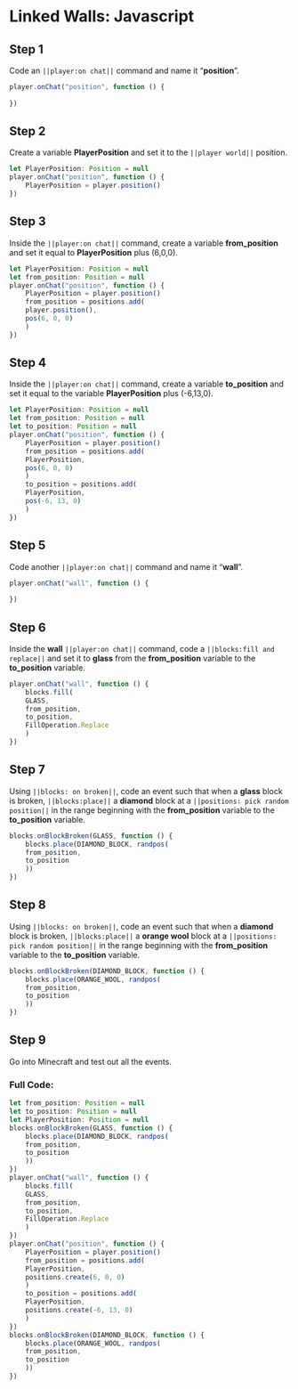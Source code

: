 ﻿# Linked Walls: Javascript

## Step 1

Code an ``||player:on chat||`` command and name it “**position**”.

```javascript
player.onChat("position", function () {
    
})
```

## Step 2
Create a variable **PlayerPosition** and set it to the ``||player world||`` position. 

```javascript
let PlayerPosition: Position = null 
player.onChat("position", function () { 
    PlayerPosition = player.position() 
}) 
```

## Step 3
Inside the ``||player:on chat||`` command,  create a variable **from_position** and set it equal to **PlayerPosition** plus (6,0,0).
	
```javascript
let PlayerPosition: Position = null 
let from_position: Position = null 
player.onChat("position", function () { 
    PlayerPosition = player.position() 
    from_position = positions.add( 
    player.position(), 
    pos(6, 0, 0) 
    ) 
}) 
```

## Step 4
Inside the ``||player:on chat||`` command,  create a variable **to_position** and set it equal to the variable **PlayerPosition** plus (-6,13,0). 

```javascript
let PlayerPosition: Position = null
let from_position: Position = null
let to_position: Position = null
player.onChat("position", function () {
    PlayerPosition = player.position()
    from_position = positions.add(
    PlayerPosition,
    pos(6, 0, 0)
    )
    to_position = positions.add(
    PlayerPosition,
    pos(-6, 13, 0)
    )
})
```

## Step 5
Code another ``||player:on chat||`` command and name it “**wall**”.

```javascript
player.onChat("wall", function () { 
 
}) 
```

## Step 6
Inside the **wall** ``||player:on chat||`` command, code a ``||blocks:fill and replace||`` and set it to **glass** from the **from_position** variable to the **to_position** variable. 

```javascript
player.onChat("wall", function () {
    blocks.fill(
    GLASS,
    from_position,
    to_position,
    FillOperation.Replace
    )
})
```

## Step 7
Using ``||blocks: on broken||``, code an event such that when a **glass** block is broken, ``||blocks:place||`` a **diamond** block at a ``||positions: pick random position||`` in the range beginning with the **from_position** variable to the **to_position** variable. 

```javascript
blocks.onBlockBroken(GLASS, function () {
    blocks.place(DIAMOND_BLOCK, randpos(
    from_position,
    to_position
    ))
})
```

## Step 8
Using ``||blocks: on broken||``, code an event such that when a **diamond** block is broken, ``||blocks:place||`` a **orange wool** block at a ``||positions: pick random position||`` in the range beginning with the **from_position** variable to the **to_position** variable. 

```javascript
blocks.onBlockBroken(DIAMOND_BLOCK, function () {
    blocks.place(ORANGE_WOOL, randpos(
    from_position,
    to_position
    ))
})
```

## Step 9
Go into Minecraft and test out all the events.

### Full Code: 

```javascript
let from_position: Position = null
let to_position: Position = null
let PlayerPosition: Position = null
blocks.onBlockBroken(GLASS, function () {
    blocks.place(DIAMOND_BLOCK, randpos(
    from_position,
    to_position
    ))
})
player.onChat("wall", function () {
    blocks.fill(
    GLASS,
    from_position,
    to_position,
    FillOperation.Replace
    )
})
player.onChat("position", function () {
    PlayerPosition = player.position()
    from_position = positions.add(
    PlayerPosition,
    positions.create(6, 0, 0)
    )
    to_position = positions.add(
    PlayerPosition,
    positions.create(-6, 13, 0)
    )
})
blocks.onBlockBroken(DIAMOND_BLOCK, function () {
    blocks.place(ORANGE_WOOL, randpos(
    from_position,
    to_position
    ))
})
```

